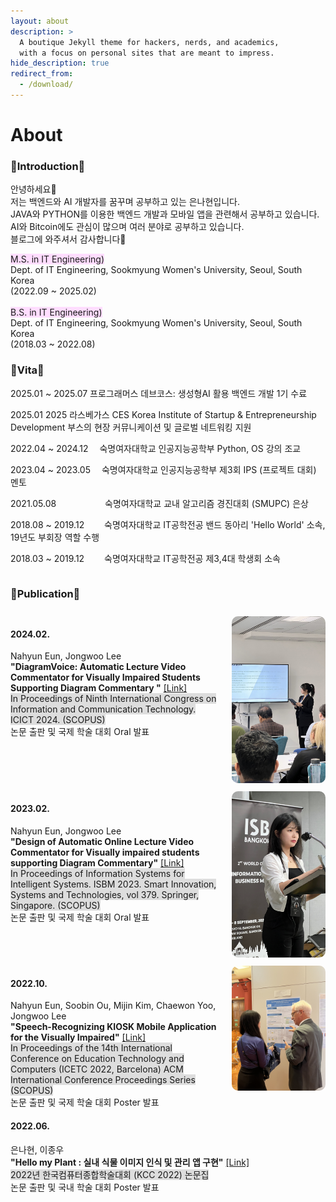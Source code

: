 ```yaml
---
layout: about
description: >
  A boutique Jekyll theme for hackers, nerds, and academics,
  with a focus on personal sites that are meant to impress.
hide_description: true
redirect_from:
  - /download/
---
```


# About

<!--author-->

<h3>🩷Introduction🩷</h3>

안녕하세요👋 <br>
저는 백엔드와 AI 개발자를 꿈꾸며 공부하고 있는 은나현입니다.<br>
JAVA와 PYTHON를 이용한 백엔드 개발과 모바일 앱을 관련해서 공부하고 있습니다.<br>
AI와 Bitcoin에도 관심이 많으며 여러 분야로 공부하고 있습니다.<br>
블로그에 와주셔서 감사합니다🤗<br>

<span style="background-color:#FFDDFF">M.S. in IT Engineering)</span> <br>
Dept. of IT Engineering, Sookmyung Women's University, Seoul, South Korea <br>
(2022.09 ~ 2025.02) <br><br>
<span style="background-color:#FFDDFF">B.S. in IT Engineering)</span> <br>
Dept. of IT Engineering, Sookmyung Women's University, Seoul, South Korea <br>
(2018.03 ~ 2022.08) <br>

<h3>🔹Vita🔹</h3>

2025.01 ~ 2025.07 프로그래머스 데브코스: 생성형AI 활용 백엔드 개발 1기 수료 <br>

2025.01 2025 라스베가스 CES Korea Institute of Startup & Entrepreneurship Development 부스의 현장 커뮤니케이션 및 글로벌 네트워킹 지원<br>

2022.04 ~ 2024.12 　숙명여자대학교 인공지능공학부 Python, OS 강의 조교 <br>

2023.04 ~ 2023.05 　숙명여자대학교 인공지능공학부 제3회 IPS (프로젝트 대회) 멘토 <br>

2021.05.08 　　　　　 숙명여자대학교 교내 알고리즘 경진대회 (SMUPC) 은상 <br>

2018.08 ~ 2019.12 　　숙명여자대학교 IT공학전공 밴드 동아리 'Hello World' 소속, 19년도 부회장 역할 수행 <br>

2018.03 ~ 2019.12 　　숙명여자대학교 IT공학전공 제3,4대 학생회 소속 <br>

<div style="display: flex; flex-direction: column; gap:10px">
<h3>🔶Publication🔶</h3>

<div style="display: flex; align-items: flex-start;">
  <div style="flex: 1;">
    <h4>2024.02.	</h4>
    Nahyun Eun, Jongwoo Lee<br>
    <strong>"DiagramVoice: Automatic Lecture Video Commentator for Visually Impaired Students Supporting Diagram Commentary "</strong> 
    <a href="https://doi.org/10.1007/978-981-97-3559-4_31">[Link]</a><br>
    <span style="background-color:#DDDDDD">In Proceedings of Ninth International Congress on Information and Communication Technology. ICICT 2024. (SCOPUS)</span><br>
    논문 출판 및 국제 학술 대회 Oral 발표<br>
  </div>
  <div style="margin-left: 20px;">
    <img src="https://github.com/nan0silver/nan0silver.github.io/blob/main/assets/img/myImage/london_presentation.jpeg?raw=true" alt="Your Photo" style="width: 150px; border-radius: 10px;">
  </div>
</div>

<div style="display: flex; align-items: flex-start;">
  <div style="flex: 1;">
    <h4>2023.02.	</h4>
    Nahyun Eun, Jongwoo Lee<br>
    <strong>"Design of Automatic Online Lecture Video Commentator for Visually impaired students supporting Diagram Commentary"</strong> 
    <a href="https://doi.org/10.1007/978-981-99-8612-5_40">[Link]</a><br>
    <span style="background-color:#DDDDDD">In Proceedings of Information Systems for Intelligent Systems. ISBM 2023. Smart Innovation, Systems and Technologies, vol 379. Springer, Singapore. (SCOPUS)</span><br>
    논문 출판 및 국제 학술 대회 Oral 발표<br>
  </div>
  <div style="margin-left: 20px;">
    <img src="https://github.com/nan0silver/nan0silver.github.io/blob/main/assets/img/myImage/bangkok_presentation.JPG?raw=true" alt="Your Photo" style="width: 150px; border-radius: 10px;">
  </div>
</div>

<div style="display: flex; align-items: flex-start;">
  <div style="flex: 1;">
    <h4>2022.10.	</h4>
    Nahyun Eun, Soobin Ou, Mijin Kim, Chaewon Yoo, Jongwoo Lee<br>
    <strong>"Speech-Recognizing KIOSK Mobile Application for the Visually Impaired"</strong> 
    <a href="https://doi.org/10.1145/3572549.3572641">[Link]</a><br>
    <span style="background-color:#DDDDDD">In Proceedings of the 14th International Conference on Education Technology and Computers (ICETC 2022, Barcelona)
    ACM International Conference Proceedings Series (SCOPUS)</span><br>
    논문 출판 및 국제 학술 대회 Poster 발표<br>
  </div>
  <div style="margin-left: 20px;">
    <img src="https://github.com/nan0silver/nan0silver.github.io/blob/main/assets/img/myImage/spain_presentation.JPG?raw=true" alt="Your Photo" style="width: 150px; border-radius: 10px;">
  </div>
</div>
</div>

<h4>2022.06.	</h4>
은나현, 이종우<br>
<strong>"Hello my Plant : 실내 식물 이미지 인식 및 관리 앱 구현"</strong>
<a href="https://www.dbpia.co.kr/journal/articleDetail?nodeId=NODE11113801">[Link]</a><br>
<span style="background-color:#DDDDDD">2022년 한국컴퓨터종합학술대회 (KCC 2022) 논문집</span><br>
논문 출판 및 국내 학술 대회 Poster 발표<br>

[blog]: /
[portfolio]: https://hydejack.com/examples/
[resume]: https://hydejack.com/resume/
[download]: https://hydejack.com/download/
[welcome]: https://hydejack.com/
[forms]: https://hydejack.com/forms-by-example/
[features]: #features
[news]: #build-an-audience
[syntax]: syntax-highlighting
[latex]: #beautiful-math
[dark]: https://hydejack.com/blog/hydejack/2018-09-01-introducing-dark-mode/
[search]: https://hydejack.com/#_search-input
[grid]: https://hydejack.com/blog/hydejack/
[lic]: LICENSE.md
[pro]: licenses/PRO.md
[docs]: docs/README.md
[ofln]: docs/advanced.md#enabling-offline-support
[math]: docs/writing.md#adding-math
[kit]: https://github.com/hydecorp/hydejack-starter-kit/releases
[src]: https://github.com/hydecorp/hydejack
[gem]: https://rubygems.org/gems/jekyll-theme-hydejack
[buy]: https://gum.co/nuOluY
[gpss]: https://developers.google.com/speed/pagespeed/insights/?url=https%3A%2F%2Fhydejack.com%2Fdocs%2F
[rouge]: http://rouge.jneen.net
[katex]: https://khan.github.io/KaTeX/
[mathjax]: https://www.mathjax.org/
[tinyletter]: https://tinyletter.com/
